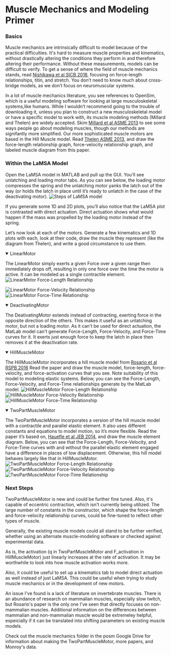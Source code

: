 # Muscle Mechanics and Modeling Primer

### Basics
Muscle mechanics are intrinsically difficult to model because of the practical difficulties. It's hard to measure muscle properties and kinematics, without drastically altering the conditions they perform in and therefore altering their performance. Without these measurements, models can be difficult to verify. To get a sense of where the field of muscle mechanics stands, read [Nishikawa et al SICB 2018](https://drive.google.com/file/d/1J6hNHWgol3XgY8FOeU45y29ljOrWOW2b/view?usp=sharing), focusing on force-length relationships, titin, and stretch. You don’t need to know much about cross-bridge models, as we don’t focus on neuromuscular systems. 

In a lot of muscle mechanics literature, you see references to OpenSim, which is a useful modeling software for looking at large musculoskeletal systems,like humans. While I wouldn’t recommend going to the trouble of downloading it, unless you plan to construct a new musculoskeletal model or have a specific model to work with, its muscle modeling methods (Millard and Thelen) are widely accepted. Skim [Millard et al ASME 2013](https://drive.google.com/file/d/1y5CJJ-qYJhhKfPMGGYU025OqLAb6s4x4/view?usp=sharing) to see some ways people go about modeling muscles, though our methods are signifantly more simplified. Our more sophisticated muscle motors are based in the Hill Muscle model. Read [Thelen ASME 2013](https://drive.google.com/file/d/1P7f6-phYuhpiZ6_2U_tazHxfViYWgDnz/view?usp=sharing), and draw the force-length relationship graph, force-velocity relationship graph, and labeled muscle diagram from this paper.

### Within the LaMSA Model

Open the LaMSA model in MATLAB and pull up the GUI. You’ll see unlatching and loading motor tabs. As you can see below, the loading motor compresses the spring and the unlatching motor yanks the latch out of the way (or holds the latch in place until it’s ready to unlatch in the case of the deactivating motor).
![Steps of LaMSA model](images/LaMSA-loading.jpg)

If you generate some 1D and 2D plots, you’ll also notice that the LaMSA plot is contrasted with direct actuation. Direct actuation shows what would happen if the mass was propelled by the loading motor instead of the spring.

Let’s now look at each of the motors. Generate a few kinematics and 1D plots with each, look at their code, draw the muscle they represent (like the diagram from Thelen), and write a good circumstance to use them.  

<details open>
   <summary>
   LinearMotor
   
   </summary>

The LinearMotor simply exerts a given Force over a given range then immediately drops off, resulting in only one force over the time the motor is active. It can be modeled as a single contractile element. 
![LinearMotor Force-Length Relationship](images/linearFL.jpg)

![LinearMotor Force-Velocity Relationship](images/linearFV.jpg)
![LinearMotor Force-Time Relationship](images/linearFT.jpg)

 </details>

<details open>
   <summary>
   DeactivatingMotor
   
   </summary>

The DeativatingMotor extends instead of contracting, exerting force in the opposite direction of the others. This makes it useful as an unlatching motor, but not a loading motor. As it can't be used for direct actuation, the MatLab model can't generate Force-Length, Force-Velocity, and Force-Time curves for it. It exerts just enough force to keep the latch in place then removes it at the deactivation rate.

</details>

<details open>
   <summary>
   HillMuscleMotor
   
   </summary>

The HillMuscleMotor incorporates a hill muscle model from [Rosario et al RSPB 2016](https://drive.google.com/file/d/1hQZRgUJSEeX45XuyvUjl70zC1H38Xo8d/view?usp=sharing) Read the paper and draw the muscle model, force-length, force-velocity, and force-activation curves that you see. Note suitability of this model to modeling elastic systems. Below, you can see the Force-Length, Force-Velocity, and Force-Time relationships generate by the MatLab model.
![HillMuscleMotor Force-Length Relationship](images/hillFV.jpg)
![HillMuscleMotor Force-Velocity Relationship](images/hillFL.jpg)
![HillMuscleMotor Force-Time Relationship](images/hillFT.jpg)

</details>

<details open>
   <summary>
   TwoPartMuscleMotor
   
   </summary>

The TwoPartMuscleMotor incorporates a version of the hill muscle model with a contractile and parallel elastic element. It also uses different constants and equations to model motion, so it’s more flexible. Read the paper it’s based on, [Hauefle et al JEB 2014](https://drive.google.com/file/d/1FPZSl_6uO3dHY5OEQ8Jqka2fGD2D--AG/view?usp=sharing), and draw the muscle element diagram. Below, you can see that the Force-Length, Force-Velocity, and Force-Time curves with and without the parallel elastic element engaged have a difference in places of low displacement. Otherwise, this hill model behaves largely like that in HillMuscleMotor.
![TwoPartMuscleMotor Force-Length Relationship](images/twopartFL.jpg)
![TwoPartMuscleMotor Force-Velocity Relationship](images/twopartFV.jpg)
![TwoPartMuscleMotor Force-Time Relationship](images/twopartFT.jpg)

</details> 

### Next Steps

TwoPartMuscleMotor is new and could be further fine tuned. Also, it's capable of eccentric contraction, which isn't currently being utilized. The large number of constants in the constructor, which shape the force-length and force-velocity relationship curves, could be fine-tuned to reflect other types of muscle.

Generally, the existing muscle models could all stand to be further verified, whether using an alternate muscle-modeling software or checked against experimental data. 

As is, the activation (q in TwoPartMuscleMotor and F_activation in HillMuscleMotor) just linearly increases at the rate of activation. It may be worthwhile to look into how muscle activation works more.

Also, it could be useful to set up a kinematics tab to model direct actuation as well instead of just LaMSA. This could be useful when trying to study muscle mechanics or in the development of new motors.

An issue I've found is a lack of literature on invertebrate muscles. There is an abundance of research on mammalian muscles, especially slow twitch, but Rosario's paper is the only one I've seen that directly focuses on non-mammalian muscles. Additional information on the differences between mammalian and non-mammalian muscle would be extremeley helpful, espeicially if it can be translated into shifting parameters on existing muscle models.

Check out the muscle mechanics folder in the posm Google Drive for information about making the TwoPartMuscleMotor, more papers, and Monroy's data.
